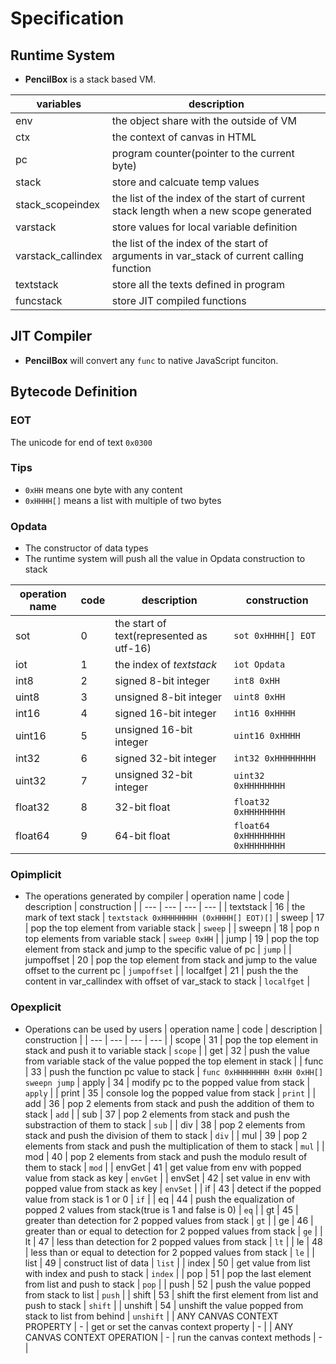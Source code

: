 # Specification

## Runtime System
* **PencilBox** is a stack based VM.

| variables | description |
| --- | --- |
| env | the object share with the outside of VM |
| ctx | the context of canvas in HTML |
| pc | program counter(pointer to the current byte) |
| stack | store and calcuate temp values |
| stack_scopeindex | the list of the index of the start of current stack length when a new scope generated |
| varstack | store values for local variable definition |
| varstack_callindex | the list of the index of the start of arguments in var_stack of current calling function |
| textstack | store all the texts defined in program |
| funcstack | store JIT compiled functions |

## JIT Compiler
* **PencilBox** will convert any `func` to native JavaScript funciton.

## Bytecode Definition

### EOT
The unicode for end of text
`0x0300`

### Tips
* `0xHH` means one byte with any content
* `0xHHHH[]` means a list with multiple of two bytes

### Opdata
* The constructor of data types
* The runtime system will push all the value in Opdata construction to stack

| operation name | code | description | construction |
| --- | --- | --- | --- |
| sot | 0 | the start of text(represented as utf-16) | `sot 0xHHHH[] EOT` |
| iot | 1 | the index of _textstack_ | `iot Opdata` |
| int8 | 2 | signed 8-bit integer | `int8 0xHH` |
| uint8 | 3 | unsigned 8-bit integer | `uint8 0xHH` |
| int16 | 4 | signed 16-bit integer | `int16 0xHHHH` |
| uint16 | 5 | unsigned 16-bit integer | `uint16 0xHHHH` |
| int32 | 6 | signed 32-bit integer | `int32 0xHHHHHHHH` |
| uint32 | 7 | unsigned 32-bit integer | `uint32 0xHHHHHHHH` |
| float32 | 8 | 32-bit float | `float32 0xHHHHHHHH` |
| float64 | 9 | 64-bit float | `float64 0xHHHHHHHH 0xHHHHHHHH` |

### Opimplicit
* The operations generated by compiler
| operation name | code | description | construction |
| --- | --- | --- | --- |
| textstack | 16 | the mark of text stack | `textstack 0xHHHHHHHH (0xHHHH[] EOT)[]`
| sweep | 17 | pop the top element from variable stack | `sweep` |
| sweepn | 18 | pop n top elements from variable stack | `sweep 0xHH` |
| jump | 19 | pop the top element from stack and jump to the specific value of pc | `jump` |
| jumpoffset | 20 | pop the top element from stack and jump to the value offset to the current pc | `jumpoffset` |
| localfget | 21 | push the the content in var_callindex with offset of var_stack to stack | `localfget` |

### Opexplicit
* Operations can be used by users
| operation name | code | description | construction |
| --- | --- | --- | --- |
| scope | 31 | pop the top element in stack and push it to variable stack | `scope` |
| get | 32 | push the value from variable stack of the value popped the top element in stack |
| func | 33 | push the function pc value to stack | `func 0xHHHHHHHH 0xHH 0xHH[] sweepn jump`
| apply | 34 | modify pc to the popped value from stack | `apply` |
| print | 35 | console log the popped value from stack | `print` |
| add | 36 | pop 2 elements from stack and push the addition of them to stack | `add` |
| sub | 37 | pop 2 elements from stack and push the substraction of them to stack | `sub` |
| div | 38 | pop 2 elements from stack and push the division of them to stack | `div` |
| mul | 39 | pop 2 elements from stack and push the multiplication of them to stack | `mul` |
| mod | 40 | pop 2 elements from stack and push the modulo result of them to stack | `mod` |
| envGet | 41 | get value from env with popped value from stack as key | `envGet` |
| envSet | 42 | set value in env with popped value from stack as key | `envSet` |
| if | 43 | detect if the popped value from stack is 1 or 0 | `if` |
| eq | 44 | push the equalization of popped 2 values from stack(true is 1 and false is 0) | `eq` |
| gt | 45 | greater than detection for 2 popped values from stack | `gt` |
| ge | 46 | greater than or equal to detection for 2 popped values from stack | `ge` |
| lt | 47 | less than detection for 2 popped values from stack | `lt` |
| le | 48 | less than or equal to detection for 2 popped values from stack | `le` |
| list | 49 | construct list of data | `list` |
| index | 50 | get value from list with index and push to stack | `index` |
| pop | 51 | pop the last element from list and push to stack | `pop` |
| push | 52 | push the value popped from stack to list | `push` |
| shift | 53 | shift the first element from list and push to stack | `shift` |
| unshift | 54 | unshift the value popped from stack to list from behind | `unshift` |
| ANY CANVAS CONTEXT PROPERTY | - | get or set the canvas context property | - |
| ANY CANVAS CONTEXT OPERATION | - | run the canvas context methods | - |



